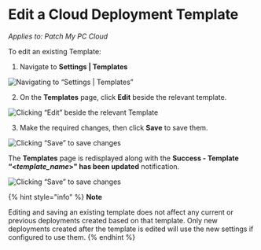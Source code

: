 # Edit a Cloud Deployment Template

_Applies to: Patch My PC Cloud_

To edit an existing Template:

1. Navigate to **Settings | Templates**

![Navigating to “Settings | Templates”](/_images/image%20%28268%29.png "Navigating to \"Settings | Templates\"")

2. On the **Templates** page, click **Edit** beside the relevant template.

![Clicking “Edit” beside the relevant Template](/_images/image%20%2853%29.png "Clicking \"Edit\" beside the relevant Template")

3. Make the required changes, then click **Save** to save them.

![Clicking “Save” to save changes](/_images/image%20%2854%29.png "Clicking \"Save\" to save changes")

The **Templates** page is redisplayed along with the **Success - Template “<**_**template\_name**_**>" has been updated** notification.

![Clicking “Save” to save changes](/_images/image%20%2855%29.png "Clicking \"Save\" to save changes")

{% hint style="info" %}
**Note**

Editing and saving an existing template does not affect any current or previous deployments created based on that template. Only new deployments created after the template is edited will use the new settings if configured to use them.
{% endhint %}
